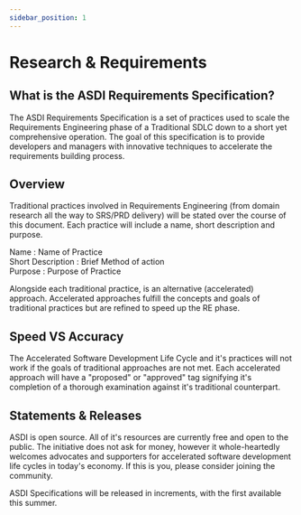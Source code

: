 ```yaml
---
sidebar_position: 1
---
```


# Research & Requirements

## What is the ASDI Requirements Specification?
The ASDI Requirements Specification is a set of practices used to scale the Requirements Engineering phase of a Traditional SDLC down to a short yet comprehensive operation. The goal of this specification is to provide developers and managers with innovative techniques to accelerate the requirements building process.

## Overview
Traditional practices involved in Requirements Engineering (from domain research all the way to SRS/PRD delivery) will be stated over the course of this document.
Each practice will include a name, short description and purpose.

Name : Name of Practice<br />
Short Description : Brief Method of action<br />
Purpose : Purpose of Practice<br />

Alongside each traditional practice, is an alternative (accelerated) approach.
Accelerated approaches fulfill the concepts and goals of traditional practices but are refined to speed up the RE phase.

## Speed VS Accuracy
The Accelerated Software Development Life Cycle and it's practices will not work if the goals of traditional approaches are not met.
Each accelerated approach will have a "proposed" or "approved" tag signifying it's completion of a thorough examination against it's traditional counterpart.

## Statements & Releases
ASDI is open source. All of it's resources are currently free and open to the public. The initiative does not ask for money, however it whole-heartedly welcomes advocates and supporters for accelerated software development life cycles in today's economy. If this is you, please consider joining the community.

ASDI Specifications will be released in increments, with the first available this summer.